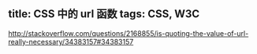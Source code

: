 title: CSS 中的 url 函数
tags: CSS, W3C
---

<http://stackoverflow.com/questions/2168855/is-quoting-the-value-of-url-really-necessary/34383157#34383157>

<!-- more -->


